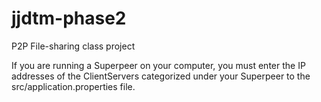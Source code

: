 # jjdtm-phase2
P2P File-sharing class project

If you are running a Superpeer on your computer, you must enter the IP addresses of the ClientServers categorized under your Superpeer to the src/application.properties file.
